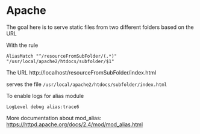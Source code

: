 # Apache

The goal here is to serve static files from two different folders based on the URL

With the rule
```
AliasMatch "^/resourceFromSubFolder/(.*)" "/usr/local/apache2/htdocs/subfolder/$1"
```


The URL
http://localhost/resourceFromSubFolder/index.html

serves the file `/usr/local/apache2/htdocs/subfolder/index.html`


To enable logs for alias module
```
LogLevel debug alias:trace6
```

More documentation about mod_alias: https://httpd.apache.org/docs/2.4/mod/mod_alias.html